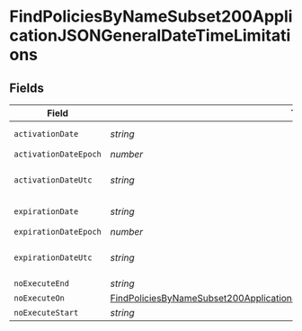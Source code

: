 # FindPoliciesByNameSubset200ApplicationJSONGeneralDateTimeLimitations


## Fields

| Field                                                                                                                                                                                         | Type                                                                                                                                                                                          | Required                                                                                                                                                                                      | Description                                                                                                                                                                                   | Example                                                                                                                                                                                       |
| --------------------------------------------------------------------------------------------------------------------------------------------------------------------------------------------- | --------------------------------------------------------------------------------------------------------------------------------------------------------------------------------------------- | --------------------------------------------------------------------------------------------------------------------------------------------------------------------------------------------- | --------------------------------------------------------------------------------------------------------------------------------------------------------------------------------------------- | --------------------------------------------------------------------------------------------------------------------------------------------------------------------------------------------- |
| `activationDate`                                                                                                                                                                              | *string*                                                                                                                                                                                      | :heavy_minus_sign:                                                                                                                                                                            | N/A                                                                                                                                                                                           | 2017-07-07 18:37:04                                                                                                                                                                           |
| `activationDateEpoch`                                                                                                                                                                         | *number*                                                                                                                                                                                      | :heavy_minus_sign:                                                                                                                                                                            | N/A                                                                                                                                                                                           | 1499470624555                                                                                                                                                                                 |
| `activationDateUtc`                                                                                                                                                                           | *string*                                                                                                                                                                                      | :heavy_minus_sign:                                                                                                                                                                            | N/A                                                                                                                                                                                           | 2017-07-07T18:37:04.555-0500                                                                                                                                                                  |
| `expirationDate`                                                                                                                                                                              | *string*                                                                                                                                                                                      | :heavy_minus_sign:                                                                                                                                                                            | N/A                                                                                                                                                                                           | 2017-07-07 18:37:04                                                                                                                                                                           |
| `expirationDateEpoch`                                                                                                                                                                         | *number*                                                                                                                                                                                      | :heavy_minus_sign:                                                                                                                                                                            | N/A                                                                                                                                                                                           | 1499470624555                                                                                                                                                                                 |
| `expirationDateUtc`                                                                                                                                                                           | *string*                                                                                                                                                                                      | :heavy_minus_sign:                                                                                                                                                                            | N/A                                                                                                                                                                                           | 2017-07-07T18:37:04.555-0500                                                                                                                                                                  |
| `noExecuteEnd`                                                                                                                                                                                | *string*                                                                                                                                                                                      | :heavy_minus_sign:                                                                                                                                                                            | N/A                                                                                                                                                                                           | 4:00 AM                                                                                                                                                                                       |
| `noExecuteOn`                                                                                                                                                                                 | [FindPoliciesByNameSubset200ApplicationJSONGeneralDateTimeLimitationsNoExecuteOn](../../models/operations/findpoliciesbynamesubset200applicationjsongeneraldatetimelimitationsnoexecuteon.md) | :heavy_minus_sign:                                                                                                                                                                            | N/A                                                                                                                                                                                           |                                                                                                                                                                                               |
| `noExecuteStart`                                                                                                                                                                              | *string*                                                                                                                                                                                      | :heavy_minus_sign:                                                                                                                                                                            | N/A                                                                                                                                                                                           | 2:00 AM                                                                                                                                                                                       |